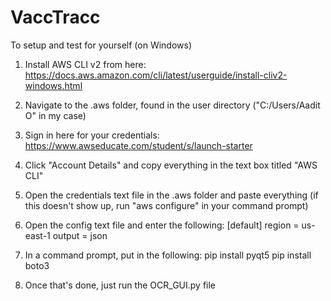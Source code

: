# VaccTracc

To setup and test for yourself (on Windows)

1. Install AWS CLI v2 from here: https://docs.aws.amazon.com/cli/latest/userguide/install-cliv2-windows.html
2. Navigate to the .aws folder, found in the user directory ("C:/Users/Aadit O" in my case)
3. Sign in here for your credentials: https://www.awseducate.com/student/s/launch-starter
4. Click "Account Details" and copy everything in the text box titled "AWS CLI"
5. Open the credentials text file in the .aws folder and paste everything (if this doesn't show up, run "aws configure" in your command prompt)
6. Open the config text file and enter the following:
[default]
region = us-east-1
output = json
7. In a command prompt, put in the following:
pip install pyqt5
pip install boto3

8. Once that's done, just run the OCR_GUI.py file
